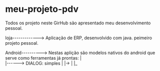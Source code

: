 # meu-projeto-pdv

Todos os projeto neste GirHub são apresentado meu desenvolvimento pessoal.

loja-------------> Aplicação de ERP, desenvolvido com java. peimeiro projeto pessoal.

Android----------> Nestas aplição são modelos nativos do android que serve como ferramentas já prontas:
		|	
		|------> DIALOG: simples
		|	|->
		|
		|_